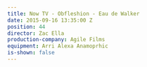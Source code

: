 ```yaml
---
title: Now TV - Obfleshion - Eau de Walker
date: 2015-09-16 13:35:00 Z
position: 44
director: Zac Ella
production-company: Agile Films
equipment: Arri Alexa Anamoprhic
is-shown: false
---
```



